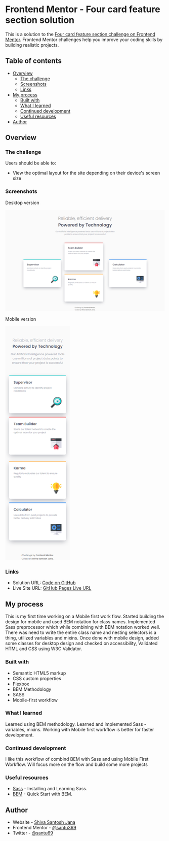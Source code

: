 # Frontend Mentor - Four card feature section solution

This is a solution to the [Four card feature section challenge on Frontend Mentor](https://www.frontendmentor.io/challenges/four-card-feature-section-weK1eFYK). Frontend Mentor challenges help you improve your coding skills by building realistic projects.

## Table of contents

- [Overview](#overview)
  - [The challenge](#the-challenge)
  - [Screenshots](#screenshots)
  - [Links](#links)
- [My process](#my-process)
  - [Built with](#built-with)
  - [What I learned](#what-i-learned)
  - [Continued development](#continued-development)
  - [Useful resources](#useful-resources)
- [Author](#author)

## Overview

### The challenge

Users should be able to:

- View the optimal layout for the site depending on their device's screen size

### Screenshots

Desktop version

![desktop version](/screenshots/desktop-version.png)

Mobile version

![mobile version](/screenshots/mobile-version.png)

### Links

- Solution URL: [Code on GitHub](https://github.com/santu369/frontendmentor-four-card-feature-section)
- Live Site URL: [GitHub Pages Live URL](https://santu369.github.io/frontendmentor-four-card-feature-section)

## My process

This is my first time working on a Mobile first work flow.
Started building the design for mobile and used BEM notation for class names.
Implemented Sass preprocessor which while combining with BEM notation worked well. There was need to write the entire class name and nesting selectors is a thing, utilized variables and mixins. Once done with mobile design, added some classes for desktop design and checked on accessibility, Validated HTML and CSS using W3C Validator.

### Built with

- Semantic HTML5 markup
- CSS custom properties
- Flexbox
- BEM Methodology
- SASS
- Mobile-first workflow

### What I learned

Learned using BEM methodology.
Learned and implemented Sass - variables, mixins.
Working with Mobile first workflow is better for faster development.

### Continued development

I like this workflow of combind BEM with Sass and using Mobile First Workflow. Will focus more on the flow and build some more projects

### Useful resources

- [Sass](https://sass-lang.com/) - Installing and Learning Sass.
- [BEM](https://en.bem.info/methodology/quick-start/) - Quick Start with BEM.

## Author

- Website - [Shiva Santosh Jana](https://santu369.github.io/FreeCodeCamp-PersonalPortfolioWebpage)
- Frontend Mentor - [@santu369](https://www.frontendmentor.io/profile/santu369)
- Twitter - [@santu69](https://www.twitter.com/santu69)
